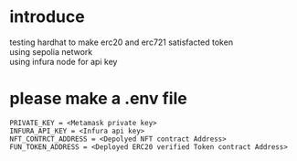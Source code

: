 # introduce

 
<div>
  testing hardhat to make erc20 and erc721 satisfacted token
  <br>
  using sepolia network
  <br>
  using infura node for api key
</div>
 
# please make a .env file

```
PRIVATE_KEY = <Metamask private key>
INFURA_API_KEY = <Infura api key>
NFT_CONTRCT_ADDRESS = <Depolyed NFT contract Address>
FUN_TOKEN_ADDRESS = <Deployed ERC20 verified Token contract Address>
```

